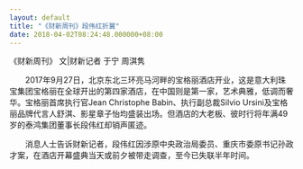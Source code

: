```yaml
---
layout: default
title: "《财新周刊》段伟红折翼"
date: 2018-04-02T08:24:48.000000+08:00
---
```


《财新周刊》 文|财新记者 于宁 周淇隽

　　2017年9月27日，北京东北三环亮马河畔的宝格丽酒店开业，这是意大利珠宝集团宝格丽在全球开出的第四家酒店，在中国则是第一家，艺术典雅，低调而奢华。宝格丽首席执行官Jean Christophe Babin、执行副总裁Silvio Ursini及宝格丽品牌代言人舒淇、影星章子怡均盛装出场。但酒店的大老板、彼时行将年满49岁的泰鸿集团董事长段伟红却销声匿迹。

　　消息人士告诉财新记者，段伟红因涉原中央政治局委员、重庆市委原书记孙政才案，在酒店开幕盛典当天或前夕被带走调查，至今已失联半年时间。

